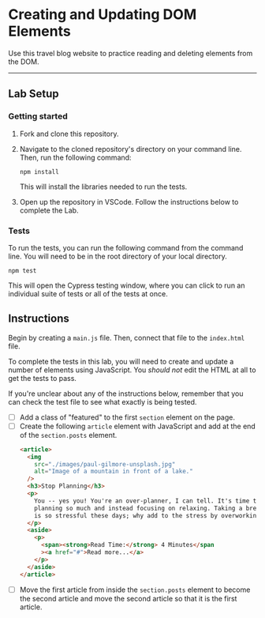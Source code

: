 # Creating and Updating DOM Elements

Use this travel blog website to practice reading and deleting elements from the DOM.

---

## Lab Setup

### Getting started

1. Fork and clone this repository.

1. Navigate to the cloned repository's directory on your command line. Then, run the following command:

   ```
   npm install
   ```

   This will install the libraries needed to run the tests.

1. Open up the repository in VSCode. Follow the instructions below to complete the Lab.

### Tests

To run the tests, you can run the following command from the command line. You will need to be in the root directory of your local directory.

```
npm test
```

This will open the Cypress testing window, where you can click to run an individual suite of tests or all of the tests at once.

## Instructions

Begin by creating a `main.js` file. Then, connect that file to the `index.html` file.

To complete the tests in this lab, you will need to create and update a number of elements using JavaScript. You _should not_ edit the HTML at all to get the tests to pass.

If you're unclear about any of the instructions below, remember that you can check the test file to see what exactly is being tested.

- [ ] Add a class of "featured" to the first `section` element on the page.
- [ ] Create the following `article` element with JavaScript and add at the end of the `section.posts` element.
  ```html
  <article>
    <img
      src="./images/paul-gilmore-unsplash.jpg"
      alt="Image of a mountain in front of a lake."
    />
    <h3>Stop Planning</h3>
    <p>
      You -- yes you! You're an over-planner, I can tell. It's time to stop
      planning so much and instead focusing on relaxing. Taking a break at all
      is so stressful these days; why add to the stress by overworking yourself?
    </p>
    <aside>
      <p>
        <span><strong>Read Time:</strong> 4 Minutes</span
        ><a href="#">Read more...</a>
      </p>
    </aside>
  </article>
  ```
- [ ] Move the first article from inside the `section.posts` element to become the second article and move the second article so that it is the first article.
